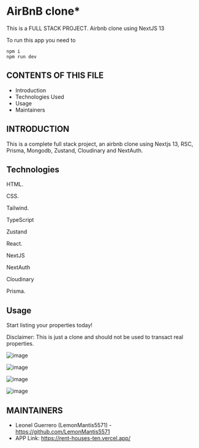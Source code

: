 # AirBnB clone*
This is a FULL STACK PROJECT. Airbnb clone using NextJS 13

To run this app you need to 
``` 
npm i
npm run dev
```

CONTENTS OF THIS FILE
---------------------

 * Introduction
 * Technologies Used
 * Usage
 * Maintainers



INTRODUCTION
------------

This is a complete full stack project, an airbnb clone using Nextjs 13, RSC, Prisma, Mongodb, Zustand, Cloudinary and NextAuth.

Technologies
------------

HTML.

CSS.

Tailwind.

TypeScript

Zustand

React.

NextJS

NextAuth

Cloudinary

Prisma.

Usage
------------

Start listing your properties today!


Disclaimer: This is just a clone and should not be used to transact real properties.

![image](https://github.com/LemonMantis5571/Airbnb-clone/assets/85099589/6422afdb-b8b0-4848-abae-e36b88c95c5f)

![image](https://github.com/LemonMantis5571/Airbnb-clone/assets/85099589/afdcd2d5-f34c-4276-b4e4-5714d762c64e)

![image](https://github.com/LemonMantis5571/Airbnb-clone/assets/85099589/e64f4128-10d8-4f4f-8e16-d8d70de4e97f)

![image](https://github.com/LemonMantis5571/Airbnb-clone/assets/85099589/35c10c66-b02a-4ea8-9641-cafadfc27262)



MAINTAINERS
-----------

 * Leonel Guerrero (LemonMantis5571) - https://github.com/LemonMantis5571
 * APP Link: https://rent-houses-ten.vercel.app/



